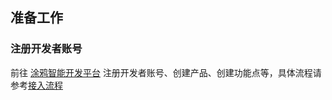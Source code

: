 ## 准备工作

### 注册开发者账号
前往 [涂鸦智能开发平台](https://iot.tuya.com/) 注册开发者账号、创建产品、创建功能点等，具体流程请参考[接入流程](https://docs.tuya.com/zh/iot/device-intelligentize-in-5-minutes/device-intelligentize-in-5-minutes?id=K914joxbogkm6)